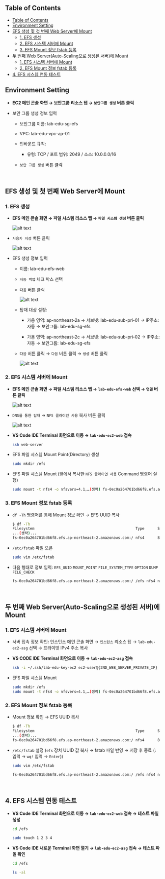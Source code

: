 ## Table of Contents
- [Table of Contents](#table-of-contents)
- [Environment Setting](#environment-setting)
- [EFS 생성 및 첫 번째 Web Server에 Mount](#efs-생성-및-첫-번째-web-server에-mount)
  - [1. EFS 생성](#1-efs-생성)
  - [2. EFS 시스템 서버에 Mount](#2-efs-시스템-서버에-mount)
  - [3. EFS Mount 정보 fstab 등록](#3-efs-mount-정보-fstab-등록)
- [두 번째 Web Server(Auto-Scaling으로 생성된 서버)에 Mount](#두-번째-web-serverauto-scaling으로-생성된-서버에-mount)
  - [1. EFS 시스템 서버에 Mount](#1-efs-시스템-서버에-mount)
  - [2. EFS Mount 정보 fstab 등록](#2-efs-mount-정보-fstab-등록)
- [4. EFS 시스템 연동 테스트](#4-efs-시스템-연동-테스트)

## Environment Setting

- **EC2 메인 콘솔 화면 → 보안그룹 리소스 탭 → `보안그룹 생성` 버튼 클릭**

- 보안 그룹 생성 정보 입력

    - 보안그룹 이름: lab-edu-sg-efs

    - VPC: lab-edu-vpc-ap-01

    - 인바운드 규칙:

        - 유형: TCP / 포트 범위: 2049 / 소스: 10.0.0.0/16

    - `보안 그룹 생성` 버튼 클릭

<br>

## EFS 생성 및 첫 번째 Web Server에 Mount

### 1. EFS 생성

- **EFS 메인 콘솔 화면 → 파일 시스템 리소스 탭 → `파일 시스템 생성` 버튼 클릭**

    ![alt text](./img/efs_01.png)

- `사용자 지정` 버튼 클릭

    ![alt text](./img/efs_02.png)

- EFS 생성 정보 입력

    - 이름: lab-edu-efs-web

    - `자동 백업` 체크 박스 선택

    - `다음` 버튼 클릭 

        ![alt text](./img/efs_03.png)

    - 탑재 대상 설정:

        - 가용 영역: ap-northeast-2a → 서브넷: lab-edu-sub-pri-01 → IP주소: 자동 → 보안그룹: lab-edu-sg-efs

        - 가용 영역: ap-northeast-2c → 서브넷: lab-edu-sub-pri-02 → IP주소: 자동 → 보안그룹: lab-edu-sg-efs

    - `다음` 버튼 클릭 → `다음` 버튼 클릭 → `생성` 버튼 클릭

        ![alt text](./img/efs_04.png)

### 2. EFS 시스템 서버에 Mount

- **EFS 메인 콘솔 화면 → 파일 시스템 리소스 탭 → `lab-edu-efs-web` 선택 → `연결` 버튼 클릭**

    ![alt text](./img/efs_05.png)

- `DNS를 통한 탑재` → `NFS 클라이언 사용` 복사 버튼 클릭

    ![alt text](./img/efs_06.png)

- **VS Code IDE Terminal 화면으로 이동 → `lab-edu-ec2-web` 접속**

    ```bash
    ssh web-server
    ```

- EFS 파일 시스템 Mount Point(Directory) 생성

    ```bash
    sudo mkdir /efs
    ```

- EFS 파일 시스템 Mount (앞에서 복사한 `NFS 클라이언 사용` Command 명령어 실행)

    ```bash
    sudo mount -t nfs4 -o nfsvers=4.1,…(생략) fs-0ec0a264701bd66f8.efs.ap-northeast-2.amazonaws.com:/ /efs
    ```

### 3. EFS Mount 정보 fstab 등록

- `df -Th` 명령어를 통해 Mount 정보 확인 → EFS UUID 복사

    ```bash
    $ df -Th
    Filesystem                                              Type      Size  Used Avail Use% Mounted on
    ...(생략)...
    fs-0ec0a264701bd66f8.efs.ap-northeast-2.amazonaws.com:/ nfs4      8.0E     0  8.0E   0% /efs
    ```

- `/etc/fstab` 파일 오픈

    ```bash
    sudo vim /etc/fstab
    ```

- 다음 형태로 정보 입력: `EFS_UUID` `MOUNT_POINT` `FILE_SYSTEM_TYPE` `OPTION` `DUMP` `FILE_CHECK`

    ```bash
    fs-0ec0a264701bd66f8.efs.ap-northeast-2.amazonaws.com:/ /efs nfs4 nfsvers=4.1,rsize=1048576,wsize=1048576,hard,timeo=600,retrans=2,noresvport,_netdev 0 0
    ```

<br>




## 두 번째 Web Server(Auto-Scaling으로 생성된 서버)에 Mount

### 1. EFS 시스템 서버에 Mount

- 서버 접속 정보 확인: 인스턴스 메인 콘솔 화면 → `인스턴스` 리소스 탭 → `lab-edu-ec2-asg` 선택 → 프라이빗 IPv4 주소 복사

- **VS CODE IDE Terminal 화면으로 이동 → `lab-edu-ec2-asg` 접속**

    ```bash
    ssh -i ~/.ssh/lab-edu-key-ec2 ec2-user@{2ND_WEB_SERVER_PRIVATE_IP}
    ```

- EFS 파일 시스템 Mount

    ```bash
    sudo mkdir /efs
    sudo mount -t nfs4 -o nfsvers=4.1,…(생략) fs-0ec0a264701bd66f8.efs.ap-northeast-2.amazonaws.com:/ /efs
    ```

### 2. EFS Mount 정보 fstab 등록

- Mount 정보 확인 → EFS UUID 복사

    ```bash
    $ df -Th
    Filesystem                                              Type      Size  Used Avail Use% Mounted on
    ...(생략)...
    fs-0ec0a264701bd66f8.efs.ap-northeast-2.amazonaws.com:/ nfs4      8.0E     0  8.0E   0% /efs
    ```

- `/etc/fstab` 설정 (`efs` 장치 UUID 값 복사 → fstab 파일 반영 → 저장 후 종료 (`:` 입력 → `wq!` 입력 → `Enter`))

    ```bash
    sudo vim /etc/fstab
    ```

    ```bash
    fs-0ec0a264701bd66f8.efs.ap-northeast-2.amazonaws.com:/ /efs nfs4 nfsvers=4.1,rsize=1048576,wsize=1048576,hard,timeo=600,retrans=2,noresvport,_netdev 0 0
    ```

<br>


## 4. EFS 시스템 연동 테스트

- **VS Code IDE Terminal 화면으로 이동 → `lab-edu-ec2-web` 접속 → 테스트 파일 생성**

    ```bash
    cd /efs
    ```

    ```bash
    sudo touch 1 2 3 4 
    ```

- **VS Code IDE 새로운 Terminal 화면 열기 → `lab-edu-ec2-asg` 접속 → 테스트 파일 확인**

    ```bash
    cd /efs
    ```

    ```bash
    ls -al
    ```